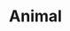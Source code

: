 ---
title: Animal
date: 
draft: false

# descripcion
description : Animal

materials: Plata 925

color: Plateado

dimensions: 2,3cm x 3cm

code: 02-14-0223

type: "Dijes"

categories: []

price: $5.620,00

price_eftvo: $4.775,00

# Images
# first image will be shown in the product page
images:
  # - image: "images/path_to_image"
  # La ubicacion de las imagenes es imagenes/Dijes/Dijes.Plata/02-14-0223-animal
  - image: "./images/dijes/plata/02-14-0223-animal.JPG"
---
